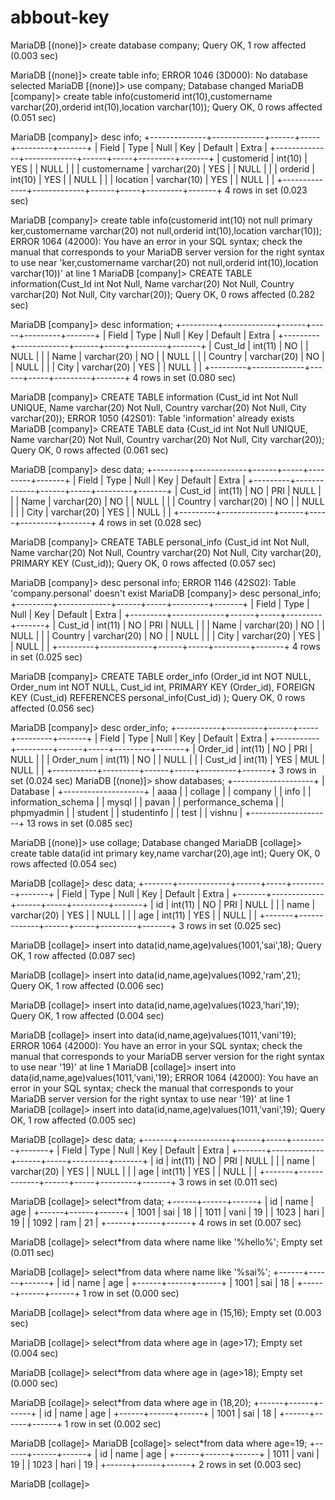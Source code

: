 # abbout-key

MariaDB [(none)]> create database company;
Query OK, 1 row affected (0.003 sec)

MariaDB [(none)]> create table info;
ERROR 1046 (3D000): No database selected
MariaDB [(none)]> use company;
Database changed
MariaDB [company]> create table info(customerid int(10),customername varchar(20),orderid int(10),location varchar(10));
Query OK, 0 rows affected (0.051 sec)

MariaDB [company]> desc info;
+--------------+-------------+------+-----+---------+-------+
| Field        | Type        | Null | Key | Default | Extra |
+--------------+-------------+------+-----+---------+-------+
| customerid   | int(10)     | YES  |     | NULL    |       |
| customername | varchar(20) | YES  |     | NULL    |       |
| orderid      | int(10)     | YES  |     | NULL    |       |
| location     | varchar(10) | YES  |     | NULL    |       |
+--------------+-------------+------+-----+---------+-------+
4 rows in set (0.023 sec)

MariaDB [company]> create table info(customerid int(10) not null primary ker,customername varchar(20) not null,orderid int(10),location varchar(10));
ERROR 1064 (42000): You have an error in your SQL syntax; check the manual that corresponds to your MariaDB server version for the right syntax to use near 'ker,customername varchar(20) not null,orderid int(10),location varchar(10))' at line 1
MariaDB [company]> CREATE TABLE information(Cust_Id int Not Null, Name varchar(20) Not Null,   Country varchar(20) Not Null,     City varchar(20));
Query OK, 0 rows affected (0.282 sec)

MariaDB [company]> desc information;
+---------+-------------+------+-----+---------+-------+
| Field   | Type        | Null | Key | Default | Extra |
+---------+-------------+------+-----+---------+-------+
| Cust_Id | int(11)     | NO   |     | NULL    |       |
| Name    | varchar(20) | NO   |     | NULL    |       |
| Country | varchar(20) | NO   |     | NULL    |       |
| City    | varchar(20) | YES  |     | NULL    |       |
+---------+-------------+------+-----+---------+-------+
4 rows in set (0.080 sec)

MariaDB [company]> CREATE TABLE information (Cust_id int Not Null UNIQUE, Name varchar(20) Not Null, Country varchar(20) Not Null, City varchar(20));
ERROR 1050 (42S01): Table 'information' already exists
MariaDB [company]> CREATE TABLE data (Cust_id int Not Null UNIQUE, Name varchar(20) Not Null, Country varchar(20) Not Null, City varchar(20));
Query OK, 0 rows affected (0.061 sec)

MariaDB [company]> desc data;
+---------+-------------+------+-----+---------+-------+
| Field   | Type        | Null | Key | Default | Extra |
+---------+-------------+------+-----+---------+-------+
| Cust_id | int(11)     | NO   | PRI | NULL    |       |
| Name    | varchar(20) | NO   |     | NULL    |       |
| Country | varchar(20) | NO   |     | NULL    |       |
| City    | varchar(20) | YES  |     | NULL    |       |
+---------+-------------+------+-----+---------+-------+
4 rows in set (0.028 sec)

MariaDB [company]> CREATE TABLE personal_info (Cust_id int Not Null,  Name varchar(20) Not Null,  Country varchar(20) Not Null,  City varchar(20), PRIMARY KEY (Cust_id));
Query OK, 0 rows affected (0.057 sec)

MariaDB [company]> desc personal info;
ERROR 1146 (42S02): Table 'company.personal' doesn't exist
MariaDB [company]> desc personal_info;
+---------+-------------+------+-----+---------+-------+
| Field   | Type        | Null | Key | Default | Extra |
+---------+-------------+------+-----+---------+-------+
| Cust_id | int(11)     | NO   | PRI | NULL    |       |
| Name    | varchar(20) | NO   |     | NULL    |       |
| Country | varchar(20) | NO   |     | NULL    |       |
| City    | varchar(20) | YES  |     | NULL    |       |
+---------+-------------+------+-----+---------+-------+
4 rows in set (0.025 sec)

MariaDB [company]> CREATE TABLE order_info (Order_id int NOT NULL, Order_num int NOT NULL, Cust_id int, PRIMARY KEY (Order_id),    FOREIGN KEY (Cust_id) REFERENCES personal_info(Cust_id) );
Query OK, 0 rows affected (0.056 sec)

MariaDB [company]> desc order_info;
+-----------+---------+------+-----+---------+-------+
| Field     | Type    | Null | Key | Default | Extra |
+-----------+---------+------+-----+---------+-------+
| Order_id  | int(11) | NO   | PRI | NULL    |       |
| Order_num | int(11) | NO   |     | NULL    |       |
| Cust_id   | int(11) | YES  | MUL | NULL    |       |
+-----------+---------+------+-----+---------+-------+
3 rows in set (0.024 sec)
MariaDB [(none)]> show databases;
+--------------------+
| Database           |
+--------------------+
| aaaa               |
| collage            |
| company            |
| info               |
| information_schema |
| mysql              |
| pavan              |
| performance_schema |
| phpmyadmin         |
| student            |
| studentinfo        |
| test               |
| vishnu             |
+--------------------+
13 rows in set (0.085 sec)

MariaDB [(none)]> use collage;
Database changed
MariaDB [collage]> create table data(id int primary key,name varchar(20),age int);
Query OK, 0 rows affected (0.054 sec)

MariaDB [collage]> desc data;
+-------+-------------+------+-----+---------+-------+
| Field | Type        | Null | Key | Default | Extra |
+-------+-------------+------+-----+---------+-------+
| id    | int(11)     | NO   | PRI | NULL    |       |
| name  | varchar(20) | YES  |     | NULL    |       |
| age   | int(11)     | YES  |     | NULL    |       |
+-------+-------------+------+-----+---------+-------+
3 rows in set (0.025 sec)

MariaDB [collage]> insert into data(id,name,age)values(1001,'sai',18);
Query OK, 1 row affected (0.087 sec)

MariaDB [collage]> insert into data(id,name,age)values(1092,'ram',21);
Query OK, 1 row affected (0.006 sec)

MariaDB [collage]> insert into data(id,name,age)values(1023,'hari',19);
Query OK, 1 row affected (0.004 sec)

MariaDB [collage]> insert into data(id,name,age)values(1011,'vani'19);
ERROR 1064 (42000): You have an error in your SQL syntax; check the manual that corresponds to your MariaDB server version for the right syntax to use near '19)' at line 1
MariaDB [collage]> insert into data(id,name,age)values(1011,'vani,'19);
ERROR 1064 (42000): You have an error in your SQL syntax; check the manual that corresponds to your MariaDB server version for the right syntax to use near '19)' at line 1
MariaDB [collage]> insert into data(id,name,age)values(1011,'vani',19);
Query OK, 1 row affected (0.005 sec)

MariaDB [collage]> desc data;
+-------+-------------+------+-----+---------+-------+
| Field | Type        | Null | Key | Default | Extra |
+-------+-------------+------+-----+---------+-------+
| id    | int(11)     | NO   | PRI | NULL    |       |
| name  | varchar(20) | YES  |     | NULL    |       |
| age   | int(11)     | YES  |     | NULL    |       |
+-------+-------------+------+-----+---------+-------+
3 rows in set (0.011 sec)

MariaDB [collage]> select*from data;
+------+------+------+
| id   | name | age  |
+------+------+------+
| 1001 | sai  |   18 |
| 1011 | vani |   19 |
| 1023 | hari |   19 |
| 1092 | ram  |   21 |
+------+------+------+
4 rows in set (0.007 sec)

MariaDB [collage]> select*from data where name like '%hello%';
Empty set (0.011 sec)

MariaDB [collage]> select*from data where name like '%sai%';
+------+------+------+
| id   | name | age  |
+------+------+------+
| 1001 | sai  |   18 |
+------+------+------+
1 row in set (0.000 sec)

MariaDB [collage]> select*from data where age in (15,16);
Empty set (0.003 sec)

MariaDB [collage]> select*from data where age in (age>17);
Empty set (0.004 sec)

MariaDB [collage]> select*from data where age in (age>18);
Empty set (0.000 sec)

MariaDB [collage]> select*from data where age in (18,20);
+------+------+------+
| id   | name | age  |
+------+------+------+
| 1001 | sai  |   18 |
+------+------+------+
1 row in set (0.002 sec)

MariaDB [collage]>
MariaDB [collage]> select*from data where age=19;
+------+------+------+
| id   | name | age  |
+------+------+------+
| 1011 | vani |   19 |
| 1023 | hari |   19 |
+------+------+------+
2 rows in set (0.003 sec)

MariaDB [collage]>


